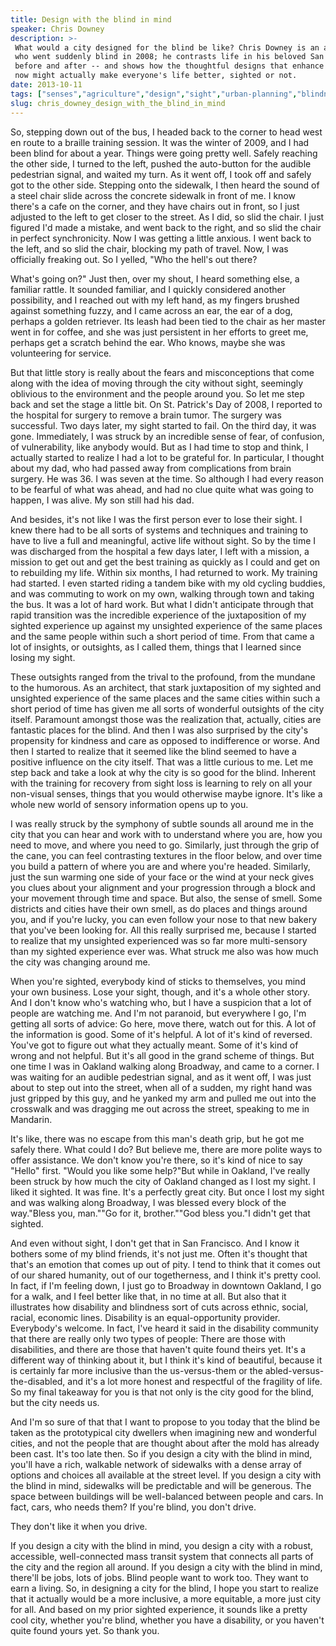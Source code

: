 ```yaml
---
title: Design with the blind in mind
speaker: Chris Downey
description: >-
 What would a city designed for the blind be like? Chris Downey is an architect
 who went suddenly blind in 2008; he contrasts life in his beloved San Francisco
 before and after -- and shows how the thoughtful designs that enhance his life
 now might actually make everyone's life better, sighted or not.
date: 2013-10-11
tags: ["senses","agriculture","design","sight","urban-planning","blindness"]
slug: chris_downey_design_with_the_blind_in_mind
---
```


So, stepping down out of the bus, I headed back to the corner to head west en route to a
braille training session. It was the winter of 2009, and I had been blind for about a
year. Things were going pretty well. Safely reaching the other side, I turned to the left,
pushed the auto-button for the audible pedestrian signal, and waited my turn. As it went
off, I took off and safely got to the other side. Stepping onto the sidewalk, I then heard
the sound of a steel chair slide across the concrete sidewalk in front of me. I know
there's a cafe on the corner, and they have chairs out in front, so I just adjusted to the
left to get closer to the street. As I did, so slid the chair. I just figured I'd made a
mistake, and went back to the right, and so slid the chair in perfect synchronicity. Now I
was getting a little anxious. I went back to the left, and so slid the chair, blocking my
path of travel. Now, I was officially freaking out. So I yelled, "Who the hell's out
there?

What's going on?" Just then, over my shout, I heard something else, a familiar rattle. It
sounded familiar, and I quickly considered another possibility, and I reached out with my
left hand, as my fingers brushed against something fuzzy, and I came across an ear, the
ear of a dog, perhaps a golden retriever. Its leash had been tied to the chair as her
master went in for coffee, and she was just persistent in her efforts to greet me, perhaps
get a scratch behind the ear. Who knows, maybe she was volunteering for service.

But that little story is really about the fears and misconceptions that come along with
the idea of moving through the city without sight, seemingly oblivious to the environment
and the people around you. So let me step back and set the stage a little bit. On St.
Patrick's Day of 2008, I reported to the hospital for surgery to remove a brain tumor. The
surgery was successful. Two days later, my sight started to fail. On the third day, it was
gone. Immediately, I was struck by an incredible sense of fear, of confusion, of
vulnerability, like anybody would. But as I had time to stop and think, I actually started
to realize I had a lot to be grateful for. In particular, I thought about my dad, who had
passed away from complications from brain surgery. He was 36. I was seven at the time. So
although I had every reason to be fearful of what was ahead, and had no clue quite what
was going to happen, I was alive. My son still had his dad.

And besides, it's not like I was the first person ever to lose their sight. I knew there
had to be all sorts of systems and techniques and training to have to live a full and
meaningful, active life without sight. So by the time I was discharged from the hospital a
few days later, I left with a mission, a mission to get out and get the best training as
quickly as I could and get on to rebuilding my life. Within six months, I had returned to
work. My training had started. I even started riding a tandem bike with my old cycling
buddies, and was commuting to work on my own, walking through town and taking the bus. It
was a lot of hard work. But what I didn't anticipate through that rapid transition was the
incredible experience of the juxtaposition of my sighted experience up against my
unsighted experience of the same places and the same people within such a short period of
time. From that came a lot of insights, or outsights, as I called them, things that I
learned since losing my sight.

These outsights ranged from the trival to the profound, from the mundane to the humorous.
As an architect, that stark juxtaposition of my sighted and unsighted experience of the
same places and the same cities within such a short period of time has given me all sorts
of wonderful outsights of the city itself. Paramount amongst those was the realization
that, actually, cities are fantastic places for the blind. And then I was also surprised
by the city's propensity for kindness and care as opposed to indifference or worse. And
then I started to realize that it seemed like the blind seemed to have a positive
influence on the city itself. That was a little curious to me. Let me step back and take a
look at why the city is so good for the blind. Inherent with the training for recovery
from sight loss is learning to rely on all your non-visual senses, things that you would
otherwise maybe ignore. It's like a whole new world of sensory information opens up to
you.

I was really struck by the symphony of subtle sounds all around me in the city that you
can hear and work with to understand where you are, how you need to move, and where you
need to go. Similarly, just through the grip of the cane, you can feel contrasting
textures in the floor below, and over time you build a pattern of where you are and where
you're headed. Similarly, just the sun warming one side of your face or the wind at your
neck gives you clues about your alignment and your progression through a block and your
movement through time and space. But also, the sense of smell. Some districts and cities
have their own smell, as do places and things around you, and if you're lucky, you can
even follow your nose to that new bakery that you've been looking for. All this really
surprised me, because I started to realize that my unsighted experienced was so far more
multi-sensory than my sighted experience ever was. What struck me also was how much the
city was changing around me.

When you're sighted, everybody kind of sticks to themselves, you mind your own business.
Lose your sight, though, and it's a whole other story. And I don't know who's watching
who, but I have a suspicion that a lot of people are watching me. And I'm not paranoid,
but everywhere I go, I'm getting all sorts of advice: Go here, move there, watch out for
this. A lot of the information is good. Some of it's helpful. A lot of it's kind of
reversed. You've got to figure out what they actually meant. Some of it's kind of wrong
and not helpful. But it's all good in the grand scheme of things. But one time I was in
Oakland walking along Broadway, and came to a corner. I was waiting for an audible
pedestrian signal, and as it went off, I was just about to step out into the street, when
all of a sudden, my right hand was just gripped by this guy, and he yanked my arm and
pulled me out into the crosswalk and was dragging me out across the street, speaking to me
in Mandarin.

It's like, there was no escape from this man's death grip, but he got me safely there.
What could I do? But believe me, there are more polite ways to offer assistance. We don't
know you're there, so it's kind of nice to say "Hello" first. "Would you like some
help?"But while in Oakland, I've really been struck by how much the city of Oakland
changed as I lost my sight. I liked it sighted. It was fine. It's a perfectly great city.
But once I lost my sight and was walking along Broadway, I was blessed every block of the
way."Bless you, man.""Go for it, brother.""God bless you."I didn't get that sighted.

And even without sight, I don't get that in San Francisco. And I know it bothers some of
my blind friends, it's not just me. Often it's thought that that's an emotion that comes
up out of pity. I tend to think that it comes out of our shared humanity, out of our
togetherness, and I think it's pretty cool. In fact, if I'm feeling down, I just go to
Broadway in downtown Oakland, I go for a walk, and I feel better like that, in no time at
all. But also that it illustrates how disability and blindness sort of cuts across ethnic,
social, racial, economic lines. Disability is an equal-opportunity provider. Everybody's
welcome. In fact, I've heard it said in the disability community that there are really
only two types of people: There are those with disabilities, and there are those that
haven't quite found theirs yet. It's a different way of thinking about it, but I think
it's kind of beautiful, because it is certainly far more inclusive than the us-versus-them
or the abled-versus-the-disabled, and it's a lot more honest and respectful of the
fragility of life. So my final takeaway for you is that not only is the city good for the
blind, but the city needs us.

And I'm so sure of that that I want to propose to you today that the blind be taken as the
prototypical city dwellers when imagining new and wonderful cities, and not the people
that are thought about after the mold has already been cast. It's too late then. So if you
design a city with the blind in mind, you'll have a rich, walkable network of sidewalks
with a dense array of options and choices all available at the street level. If you design
a city with the blind in mind, sidewalks will be predictable and will be generous. The
space between buildings will be well-balanced between people and cars. In fact, cars, who
needs them? If you're blind, you don't drive. 

They don't like it when you drive. 

If you design a city with the blind in mind, you design a city with a robust, accessible,
well-connected mass transit system that connects all parts of the city and the region all
around. If you design a city with the blind in mind, there'll be jobs, lots of jobs. Blind
people want to work too. They want to earn a living. So, in designing a city for the blind,
I hope you start to realize that it actually would be a more inclusive, a more equitable,
a more just city for all. And based on my prior sighted experience, it sounds like a
pretty cool city, whether you're blind, whether you have a disability, or you haven't
quite found yours yet. So thank you.

<!--
ad_duration=3.33
comment_count=102
event="TEDCity2.0"
external_start_time=0
has_talk_citation=0
intro_duration=11.82
is_subtitle_required="False"
is_talk_featured="True"
language="en"
language_swap="False"
native_language="en"
number_of_related_talks=6
number_of_speakers=1
number_of_subtitled_videos=30
number_of_tags=6
number_of_talk_download_languages=30
number_of_talk_more_resources=2
number_of_talk_recommendations=0
number_of_talks_take_actions=0
post_ad_duration=0.83
published_timestamp="2013-11-12 16:16:29"
recording_date="2013-10-11"
speaker_description="Architect"
speaker_is_published=1
speaker_name="Chris Downey"
talk_name="Design with the blind in mind"
talks_tags=["senses","agriculture","design","sight","urban-planning","blindness"]
talks_take_action=[]
url_audio="https://download.ted.com/talks/ChrisDowney_2013Z.mp3?apikey=acme-roadrunner"
url_photo_speaker="https://pe.tedcdn.com/images/ted/1f28da5781b30672a80af9cbfb0f2289341683b0_254x191.jpg"
url_photo_talk="https://pe.tedcdn.com/images/ted/83148057e84211fc75f109bbfe2beeb0376e3a84_1600x1200.jpg"
url_webpage="https://www.ted.com/talks/chris_downey_design_with_the_blind_in_mind"
video_type_name="TED Stage Talk"
-->